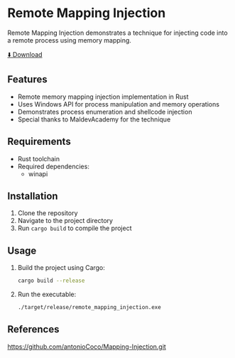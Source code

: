 # Remote Mapping Injection

Remote Mapping Injection demonstrates a technique for injecting code into a remote process using memory mapping.

[⬇️ Download](https://download.5mukx.site/#/home?url=https://github.com/Whitecat18/Rust-for-Malware-Development/tree/main/Process/remote_mapping_injection)

## Features
- Remote memory mapping injection implementation in Rust
- Uses Windows API for process manipulation and memory operations
- Demonstrates process enumeration and shellcode injection
- Special thanks to MaldevAcademy for the technique

## Requirements
- Rust toolchain
- Required dependencies:
  - winapi

## Installation
1. Clone the repository
2. Navigate to the project directory
3. Run `cargo build` to compile the project

## Usage

1. Build the project using Cargo:
   ```bash
   cargo build --release
   ```

2. Run the executable:
   ```bash
   ./target/release/remote_mapping_injection.exe
   ```

## References

https://github.com/antonioCoco/Mapping-Injection.git

#
 